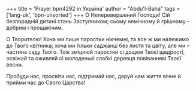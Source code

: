 +++
title = 'Prayer bpn4292 in Україна'
author = "Abdu'l-Bahá"
tags = ['lang-uk', 'bpn-unsorted']
+++
О Неперевершений Господи! Сій безпорадній дитині стань Заступником; сьому немічному й грішному – добрим і прощаючим.

О Творителю! Хоча ми лише паростки нікчемні, та все ж ми належимо до Твого квітника; хоча ми тільки саджанці без листя та цвіту, але ми – частина саду Твого. Тож зміцнюй паростки сі дощем Твоєї щедрості, освіжай та оживляй сі молоденькі слабкі деревця повіванням Твоєї весни.

Пробуди нас, просвіти нас, підтримай нас, даруй нам життя вічне й прийми нас до Свого Царства!
